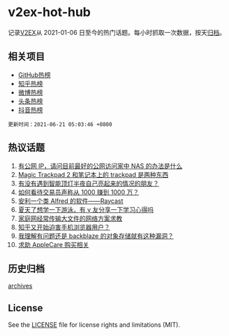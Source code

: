# v2ex-hot-hub

 记录[V2EX](https://www.v2ex.com/)从 2021-01-06 日至今的热门话题。每小时抓取一次数据，按天[归档](archives)。
 
 ## 相关项目

- [GitHub热榜](https://github.com/lonnyzhang423/github-hot-hub)
- [知乎热榜](https://github.com/lonnyzhang423/zhihu-hot-hub)
- [微博热榜](https://github.com/lonnyzhang423/weibo-hot-hub)
- [头条热榜](https://github.com/lonnyzhang423/toutiao-hot-hub)
- [抖音热榜](https://github.com/lonnyzhang423/douyin-hot-hub)


 `更新时间：2021-06-21 05:03:46 +0800`

## 热议话题

1. [有公网 IP，请问目前最好的公网访问家中 NAS 的办法是什么](https://www.v2ex.com/t/784557)
1. [Magic Trackpad 2 和笔记本上的 trackpad 是两种东西](https://www.v2ex.com/t/784555)
1. [有没有遇到智能顶灯半夜自己亮起来的情况的朋友？](https://www.v2ex.com/t/784574)
1. [如何看待交易员声称从 1000 赚到 1000 万？](https://www.v2ex.com/t/784584)
1. [安利一个类 Alfred 的软件——Raycast](https://www.v2ex.com/t/784576)
1. [夏天了想学一下游泳，有 v 友分享一下学习心得吗](https://www.v2ex.com/t/784645)
1. [家庭网经常传输大文件的网络方案求教](https://www.v2ex.com/t/784606)
1. [知乎又开始迫害手机浏览器用户？](https://www.v2ex.com/t/784612)
1. [我理解有问题还是 backblaze 的对象存储就有这种漏洞？](https://www.v2ex.com/t/784561)
1. [求助 AppleCare 购买相关](https://www.v2ex.com/t/784629)

## 历史归档

[archives](archives)

## License

See the [LICENSE](LICENSE) file for license rights and limitations (MIT).
